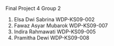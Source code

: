 Final Project 4 Group 2

1. Elsa Dwi Sabrina WDP-KS09-002
2. Fawaz Asyar Mubarok WDP-KS09-007
3. Indira Rahmawati WDP-KS09-005
4. Pramitha Dewi WDP-KS09-008
